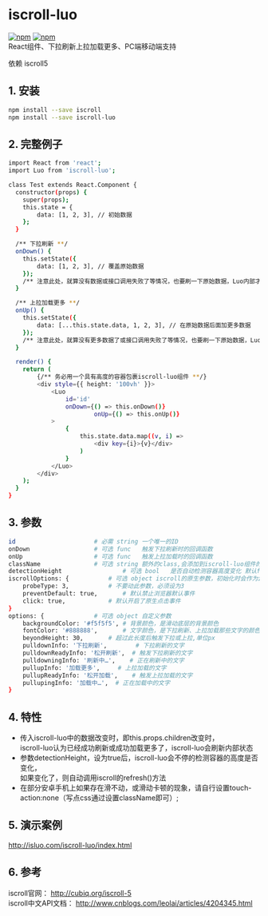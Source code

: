 # iscroll-luo
[![npm](https://img.shields.io/npm/v/iscroll-luo.svg)](https://www.npmjs.com/package/iscroll-luo)
[![npm](https://img.shields.io/npm/dy/iscroll-luo.svg)](https://www.npmjs.com/package/iscroll-luo)
<br/>
React组件、下拉刷新上拉加载更多、PC端移动端支持

依赖 iscroll5



## 1. 安装

````bash
npm install --save iscroll
npm install --save iscroll-luo
````

## 2. 完整例子

````bash
import React from 'react';
import Luo from 'iscroll-luo';

class Test extends React.Component {
  constructor(props) {
    super(props);
    this.state = {
    	data: [1, 2, 3], // 初始数据
	};
  }

  /** 下拉刷新 **/
  onDown() {
  	this.setState({
  		data: [1, 2, 3], // 覆盖原始数据
  	});
	/** 注意此处，就算没有数据或接口调用失败了等情况，也要刷一下原始数据，Luo内部才知道状态更新了 **/
  }

  /** 上拉加载更多 **/
  onUp() {
  	this.setState({
  		data: [...this.state.data, 1, 2, 3], // 在原始数据后面加更多数据
  	});
	/** 注意此处，就算没有更多数据了或接口调用失败了等情况，也要刷一下原始数据，Luo内部才知道状态更新了 **/
  }

  render() {
  	return (
		{/** 务必用一个具有高度的容器包裹iscroll-luo组件 **/}
  		<div style={{ height: '100vh' }}>
  			<Luo
  				id='id'
  				onDown={() => this.onDown()}
            			onUp={() => this.onUp()}
  			>
  				{
	  				this.state.data.map((v, i) =>
	  					<div key={i}>{v}</div>
	  				)
  				}						
  			</Luo>
  		</div>
  	);
  }
}
````

## 3. 参数

````bash
id  					# 必需 string	一个唯一的ID
onDown					# 可选 func	触发下拉刷新时的回调函数
onUp					# 可选 func	触发上拉加载时的回调函数
className				# 可选 string	额外的class,会添加到iscroll-luo组件的包裹元素上
detectionHeight       			# 可选 bool 	是否自动检测容器高度变化 默认false
iscrollOptions: {			# 可选 object	iscroll的原生参数，初始化时会作为iscroll的options
	probeType: 3,			# 不要动此参数，必须设为3
	preventDefault: true,		# 默认禁止浏览器默认事件
	click: true,			# 默认开启了原生点击事件
}
options: {				# 可选 object	自定义参数
	backgroundColor: '#f5f5f5',	# 背景颜色，是滑动底层的背景颜色
	fontColor: '#888888', 		# 文字颜色，是下拉刷新、上拉加载那些文字的颜色
	beyondHeight: 30,		# 超过此长度后触发下拉或上拉,单位px
	pulldownInfo: '下拉刷新',	     # 下拉刷新的文字
	pulldownReadyInfo: '松开刷新',	# 触发下拉刷新的文字
	pulldowningInfo: '刷新中…',	# 正在刷新中的文字
	pullupInfo: '加载更多',		# 上拉加载的文字
	pullupReadyInfo: '松开加载',	# 触发上拉加载的文字
	pullupingInfo: '加载中…',	# 正在加载中的文字
}
````

## 4. 特性

* 传入iscroll-luo中的数据改变时，即this.props.children改变时，<br/>iscroll-luo认为已经成功刷新或成功加载更多了，iscroll-luo会刷新内部状态
* 参数detectionHeight，设为true后，iscroll-luo会不停的检测容器的高度是否变化，<br/>如果变化了，则自动调用iscroll的refresh()方法
* 在部分安卓手机上如果存在滑不动，或滑动卡顿的现象，请自行设置touch-action:none（写点css通过设置className即可）;

## 5. 演示案例

http://isluo.com/iscroll-luo/index.html

## 6. 参考

iscroll官网： http://cubiq.org/iscroll-5 <br />
iscroll中文API文档： http://www.cnblogs.com/leolai/articles/4204345.html

